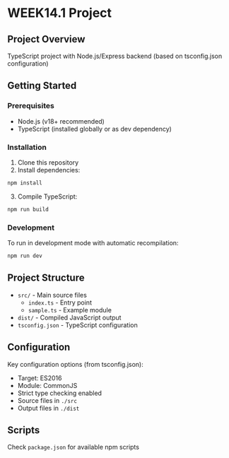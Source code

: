 # WEEK14.1 Project

## Project Overview

TypeScript project with Node.js/Express backend (based on tsconfig.json configuration)

## Getting Started

### Prerequisites
- Node.js (v18+ recommended)
- TypeScript (installed globally or as dev dependency)

### Installation
1. Clone this repository
2. Install dependencies:
```bash
npm install
```
3. Compile TypeScript:
```bash
npm run build
```

### Development
To run in development mode with automatic recompilation:
```bash
npm run dev
```

## Project Structure
- `src/` - Main source files
  - `index.ts` - Entry point
  - `sample.ts` - Example module
- `dist/` - Compiled JavaScript output
- `tsconfig.json` - TypeScript configuration

## Configuration
Key configuration options (from tsconfig.json):
- Target: ES2016
- Module: CommonJS
- Strict type checking enabled
- Source files in `./src`
- Output files in `./dist`

## Scripts
Check `package.json` for available npm scripts

